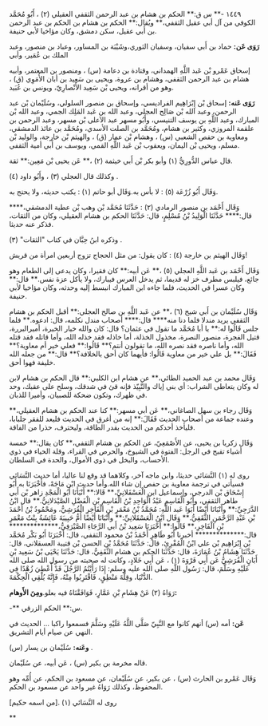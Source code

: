 ١٤٤٩ -** س ق:** الحكم بن هشام بن عبد الرحمن الثقفي العقيلي (٢) ، أَبُو مُحَمَّد الكوفي من آل أبي عقيل الثقفي،** ويُقال:** الحكم بن هشام بن الحكم بن عبد الرحمن بن أَبي عقيل، سكن دمشق، وكان مؤاخيا لأبي حنيفة.

**رَوَى عَن:** حماد بن أَبي سفيان، وسفيان الثوري،وشَيْبَة بن المساور، وعباد بن منصور، وعبد الملك بن عُمَير، وأبي

إسحاق عَمْرو بْن عَبد اللَّهِ الهمداني، وقتادة بن دعامة (س) ، ومنصور بن المعتمر، وأبيه هشام بن عبد الرحمن الثقفي، وهشام بن عروة، ويحيى بن سَعِيد بن أبان الأُمَوِي (ق) ، وهو من أقرانه، ويحيى بْن سَعِيد الأَنْصارِيّ، ويونس بن عُبَيد.

**رَوَى عَنه:** إسحاق بْن إِبْرَاهِيم الفراديسي، وإسحاق بن منصور السلولي، وسُلَيْمان بْن عبد الرحمن، وعبد الله بْن صَالِح العجلي، وعبد الله بن عَبد المَلِك الجمي، وعبد الله بْن المبارك، وعبد اللَّهِ بن يوسف التنيسي، وأَبُو مسهر عبد الآعلى بْن مسهر، وعبد الرحمن بن علقمة المروزي، وكثير بن هشام، ومُحَمَّد بن الصلت الأسدي، ومُحَمَّد بن عائذ الدمشقي، ومعاوية بن حفص الشعبي (س) ، وهشام بْن عمار (ق) ، والهيثم بْن خارجة، والوليد بْن مسلم، ويحيى بْن اليمان، ويعقوب بْن عَبد اللَّهِ القمي، ويوسف بن أَبي أمية الثقفي.

قال عباس الدُّورِيُّ (١) وأبو بكر بْن أَبي خيثمة (٢) ،** عَن يحيى بْن مَعِين:** ثقة.

وكذلك قال العجلي (٣) ، وأَبُو داود (٤) .

وَقَال أَبُو زُرْعَة (٥) : لا بأس به.وَقَال أبو حاتم (١) : يكتب حديثه، ولا يحتج به.

وَقَال أَحْمَد بن منصور الرمادي (٢) : حَدَّثَنَا مُحَمَّد بْن وهب بْن عطية الدمشقي،**** قال:**** حَدَّثَنَا الْوَلِيدُ بْنُ مُسْلِمٍ، قال: حَدَّثَنَا الحكم بن هشام العقيلي، وكان من الثقات، فذكر عنه حديثا.

وذكره ابنُ حِبَّان في كتاب "الثقات" (٣) .

وَقَال الهيثم بن خارجة (٤) : كان يقول: من مثل الحجاج تزوج أربعين امرأة من قريش!

وَقَال أَحْمَد بن عَبد اللَّهِ العجلي (٥) ،** عَن أبيه:** كان فقيرا، وكان يدعى إلى الطعام وهو جائع، فيلبس مطرف خز له قديما، ثم يدخل العرس فيبارك، ولا يأكل عزة نفس.** قال:** وكان عسرا في الحديث، فلما جاءه ابن المبارك انبسط إليه وحدثه، وكان مؤاخيا لأبي حنيفة.

وَقَال سُلَيْمان بن أَبي شيخ (٦) ،** عن عَبد اللَّهِ بن صالح العجلي:** أقبل الحكم بن هشام الثقفي يريد مندلا فلما دنا منه**** قال:**** أصحاب مندل نكلمه، قال: ادعوه.** فلما جلس قَالُوا له:** يا أبا مُحَمَّد ما تقول في عثمان؟ قال: كان والله خيار الخيرة، أميرالبررة، قتيل الفجرة، منصور النصرة، مخذول الخذلة، أما خاذله فقد خذله الله، وأما قاتله فقد قتله الله، وأما ناصره فقد نصره الله، ما تقولون أنتم؟** قَالُوا:** فعلي خير أم معاوية؟** فَقَالَ:** بل علي خير من معاوية قَالُوا: فأيهما كان أحق بالخلافة؟** قال:** من جعله الله خليفة فهوا أحق.

وَقَال محمد بن عبد الحميد الطائي،** عن هشام ابن الكلبي:** قال الحكم بن هشام لابن له وكان يتعاطى الشراب: أي بني إياك والنَّبِيّذ فإنه قئ في شدقك، وسلح على عقبك، وحد في ظهرك، وتكون ضحكة للصبيان، وأميرا للذبان.

وَقَال رجاء بن سهل الصاغاني،** عَن أبي مسهر:** كنا عند الحكم بن هشام العقيلي،** وعنده جماعة من أصحاب الحديث فَقَالَ:** إنه من أغرق في الحديث فليعد للفقر جلبابا، فليأخذ أحدكم من الحديث بقدر الطاقة، وليحترف، حذرا من الفاقة.

وَقَال زكريا بن يحيى، عن الأَصْمَعِيّ، عن الحكم بن هشام الثقفي،** كان يقال:** خمسة أشياء تقبح في الرجل: الفتوة في الشيوخ، والحرص في القراء، وقلة الحياء في ذوي الأحساب، والبخل في ذوي الأموال، والحدة في السلطان.

روى له (١) النَّسَائي حديثا، وابن ماجه آخر، وكلاهما قد وقع لنا عاليا، أما حديث النَّسَائي فسيأتي في ترجمة معاوية بن حفص إن شاء الله.وأما حديث ابْن مَاجَهْ، فأَخْبَرَنَا به أَبُو إِسْحَاق بْن الدرجي، وإسماعيل ابن الْعَسْقَلانِيِّ،** قَالا:** أَنْبَأَنَا أَبُو الْمَجْدِ زاهر بْن أَبي طاهر الثقفي، وأَبُو الْقَاسِمِ عَبْدُ الْوَاحِدِ بْنُ الْقَاسِمِ بْنِ الْفَضْلِ الصَّيْدَلانِيُّ.** قال ابْنُ الدَّرَجِيِّ:** وأَنْبَانَا أَيْضًا أَبَوَا عَبد اللَّهِ: مُحَمَّدُ بْنُ مَعْمَرِ بْنِ الْفَاخِرِ الْقُرَشِيُّ، ومَحْمُودُ بْنُ أَحْمَدَ بْنِ عَبْدِ الرَّحْمَنِ الثَّقَفِيُّ.** وَقَال ابْنُ الْعَسْقَلانِيِّ:** وأَنْبَانَا أَيْضًا أُمُّ حَبِيبَةَ عَائِشَةُ بِنْتُ مَعْمَرِ بْنِ الْفَاخِرِ،** قَالُوا:** أَخْبَرَنَا سَعِيد بْنُ أَبي الرَّجَاءِ الصَّيْرَفِيُّ،************** قال:************** أخبرنا أَبُو طَاهِرٍ أَحْمَدُ بْنُ محمود الثقفي، قال: أَخْبَرَنَا أَبُو بَكْر مُحَمَّد بْن إِبْرَاهِيم بْن علي ابْنُ الْمُقْرِئِ، قال: حَدَّثَنَا مُحَمَّدُ بْن الحسن بْن قتيبة العسقلاني، قال: حَدَّثَنَا هِشَامُ بْنُ عُمَارَةَ، قال: حَدَّثَنَا الحكم بن هشام الثَّقَفِيُّ، قال: حَدَّثَنَا يَحْيَى بْنُ سَعِيد بْنِ أَبَانٍ الْقُرَشِيُّ عَن أَبِي فَرْوَةَ (١) ، عَن أَبِي خَلادٍ، وكانت له صحبته من رسول الله صلى الله عَلَيْهِ وسَلَّمَ، قال: رَسُول اللَّهِ صلى الله عليه وسلم: إِذَا رَأَيْتُمُ الرَّجُلَ قَدْ أُعْطِيَ زُهْدًا فِي الدُّنْيَا، وقِلَّةَ مَنْطِقٍ، فَاقْتَرِبُوا مِنْهُ، فَإِنَّهُ يُلْقِي الْحِكْمَةَ.

رَوَاهُ (٢) عَنْ هِشَامِ بْنِ عَمَّارٍ، فَوَافَقْنَاهُ فيه بعلو.**ومِنَ الأَوهام:**

-** س:** الحكم الزرقي.

**عَن:** أمه (س) أنهم كانوا مع النَّبِيّ صَلَّى اللَّهُ عَلَيْهِ وسَلَّمَ فسمعوا راكبا ... الحديث في النهي عن صيام أيام التشريق.

**وعَنه:** سُلَيْمان بن يسار (س) .

قاله مخرمة بن بكير (س) ، عَن أبيه، عن سُلَيْمان.

وَقَال عَمْرو بن الحارث (س) ، عن بكير، عن سُلَيْمان، عن مسعود بن الحكم، عن أُمِّه وهو المحفوظ، وكذلك رَوَاهُ غير واحد عن مسعود بن الحكم.

روى له النَّسَائي (١) .[من اسمه حكيم]

**